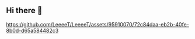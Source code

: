 ## Hi there 👋

https://github.com/LeeeeT/LeeeeT/assets/95910070/72c84daa-eb2b-40fe-8b0d-d65a584482c3
